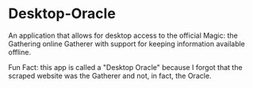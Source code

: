 # Desktop-Oracle
An application that allows for desktop access to the official Magic: the Gathering online Gatherer with support for keeping information available offline.

Fun Fact: this app is called a "Desktop Oracle" because I forgot that the scraped website was the Gatherer and not, in fact, the Oracle.
